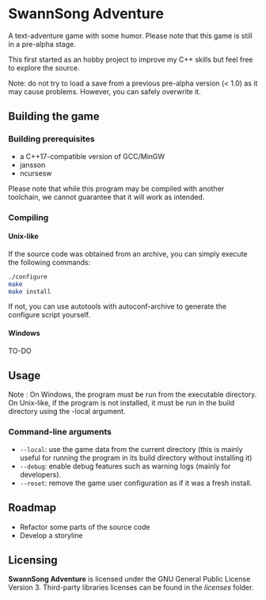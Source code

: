 # SwannSong Adventure
A text-adventure game with some humor. Please note that this game is still in a pre-alpha stage.

This first started as an hobby project to improve my C++ skills but feel free to explore the source.

Note: do not try to load a save from a previous pre-alpha version (< 1.0) as it may cause problems. However, you can safely overwrite it.


## Building the game

### Building prerequisites

* a C++17-compatible version of GCC/MinGW
* jansson
* ncursesw

Please note that while this program may be compiled with another toolchain, we cannot guarantee that it will work as intended.

### Compiling

#### Unix-like

If the source code was obtained from an archive, you can simply execute the following commands:

```bash
./configure
make
make install
```
If not, you can use autotools with autoconf-archive to generate the configure script yourself.

#### Windows
TO-DO


## Usage
Note : On Windows, the program must be run from the executable directory. On Unix-like, if the program is not installed, it must be run in the build directory using the -local argument.

### Command-line arguments
* `--local`: use the game data from the current directory (this is mainly useful for running the program in its build directory without installing it)
* `--debug`: enable debug features such as warning logs (mainly for developers).
* `--reset`: remove the game user configuration as if it was a fresh install.


## Roadmap
* Refactor some parts of the source code
* Develop a storyline


## Licensing
**SwannSong Adventure** is licensed under the GNU General Public License Version 3. Third-party libraries licenses can be found in the *licenses* folder.
